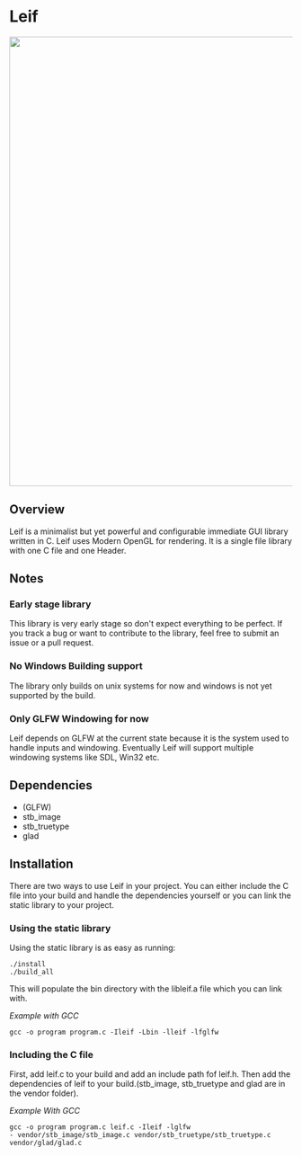 # Leif

<img src="https://github.com/cococry/Leif/blob/main/branding/leif-branding.png" width="800"  /> 

## Overview
Leif is a minimalist but yet powerful
and configurable immediate GUI library
written in C. Leif uses Modern OpenGL
for rendering. It is a single file 
library with one C file and one Header.

## Notes
### Early stage library
This library is very early stage so 
don't expect everything to be perfect.
If you track a bug or want to contribute
to the library, feel free to submit an 
issue or a pull request. 

### No Windows Building support
The library only builds on unix systems
for now and windows is not yet supported
by the build. 

### Only GLFW Windowing for now
Leif depends on GLFW at the current state
because it is the system used
to handle inputs and windowing. 
Eventually Leif will support multiple
windowing systems like SDL, Win32 etc.

## Dependencies
- (GLFW)
- stb_image
- stb_truetype
- glad

## Installation
There are two ways to use Leif in your
project. You can either include the C file
into your build and handle the dependencies
yourself or you can link the static library
to your project.

### Using the static library
Using the static library is as easy as
running: 

```console
./install
./build_all
```
This will populate the bin directory
with the libleif.a file which you can link
with. 

*Example with GCC*
```console
gcc -o program program.c -Ileif -Lbin -lleif -lfglfw
```

### Including the C file 
First, add leif.c to your build and
add an include path fof leif.h. 
Then add the dependencies of leif to
your build.(stb_image, stb_truetype
and glad are in the vendor folder).

*Example With GCC*
```console
gcc -o program program.c leif.c -Ileif -lglfw
- vendor/stb_image/stb_image.c vendor/stb_truetype/stb_truetype.c vendor/glad/glad.c
```
